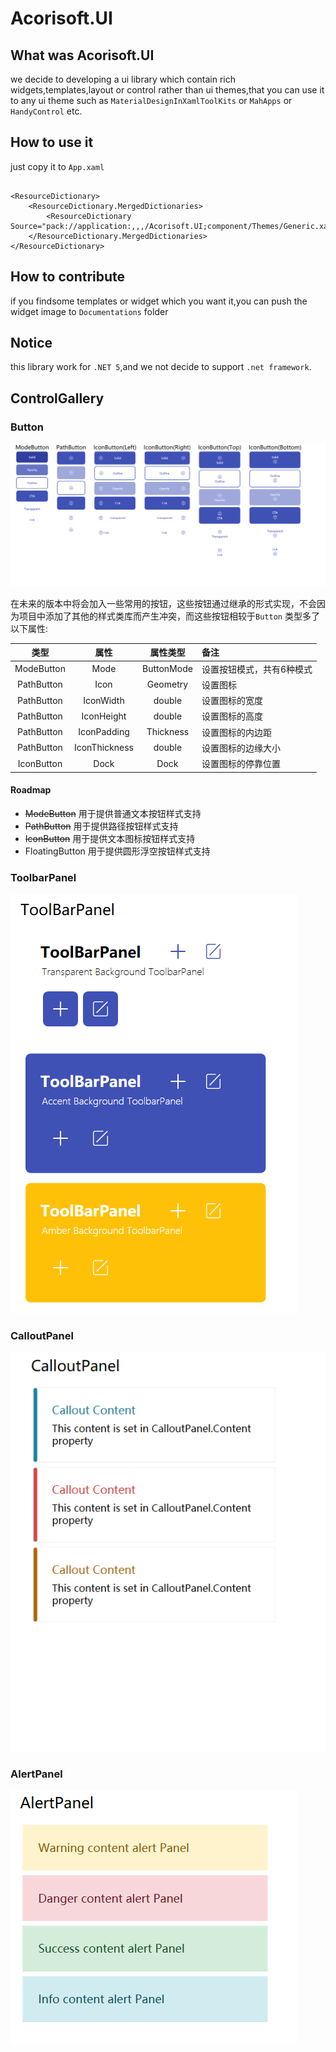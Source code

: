 # Acorisoft.UI

## What was Acorisoft.UI

we decide to developing a ui library which contain rich widgets,templates,layout or control rather than ui themes,that you can use it to any ui theme such as `MaterialDesignInXamlToolKits` or `MahApps` or `HandyControl` etc.

## How to use it

just copy it to `App.xaml`

``` XAML

<ResourceDictionary>
    <ResourceDictionary.MergedDictionaries>
        <ResourceDictionary Source="pack://application:,,,/Acorisoft.UI;component/Themes/Generic.xaml"/>
    </ResourceDictionary.MergedDictionaries>
</ResourceDictionary>
```

## How to contribute

if you findsome templates or widget which you want it,you can push the widget image to `Documentations` folder


## Notice
this library work for `.NET 5`,and we not decide to support `.net framework`.

## ControlGallery

### Button

![Button](Documentations/Buttons.png)

在未来的版本中将会加入一些常用的按钮，这些按钮通过继承的形式实现，不会因为项目中添加了其他的样式类库而产生冲突，而这些按钮相较于`Button` 类型多了以下属性:

|类型         |  属性          | 属性类型    | 备注                 |
|:----------:|:--------------:| :--------:|:---------------------|
| ModeButton | Mode           | ButtonMode| 设置按钮模式，共有6种模式|
| PathButton | Icon           | Geometry  | 设置图标              |
| PathButton | IconWidth      | double    | 设置图标的宽度         |
| PathButton | IconHeight     | double    | 设置图标的高度         |
| PathButton | IconPadding    | Thickness | 设置图标的内边距       |
| PathButton | IconThickness  | double    | 设置图标的边缘大小      |
| IconButton | Dock           | Dock      | 设置图标的停靠位置      |

#### Roadmap

* <del>ModeButton</del> 用于提供普通文本按钮样式支持
* <del>PathButton</del> 用于提供路径按钮样式支持
* <del>IconButton</del> 用于提供文本图标按钮样式支持
* FloatingButton 用于提供圆形浮空按钮样式支持

### ToolbarPanel

![ToolbarPanel](Documentations/ToolbarPanel.png)
### CalloutPanel

![CalloutPanel](Documentations/CalloutPanel.png)

### AlertPanel

![AlertPanel](Documentations/AlertPanel.png)